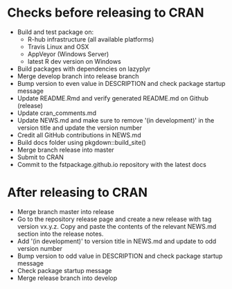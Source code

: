 
# Checks before releasing to CRAN

* Build and test package on:
    - R-hub infrastructure (all available platforms)
    - Travis Linux and OSX
    - AppVeyor (Windows Server)
    - latest R dev version on Windows
* Build packages with dependencies on lazyplyr
* Merge develop branch into release branch
* Bump version to even value in DESCRIPTION and check package startup message
* Update README.Rmd and verify generated README.md on Github (release)
* Update cran_comments.md
* Update NEWS.md and make sure to remove '(in development)' in the version title
  and update the version number
* Credit all GitHub contributions in NEWS.md
* Build docs folder using pkgdown::build_site()
* Merge branch release into master
* Submit to CRAN
* Commit to the fstpackage.github.io repository with the latest docs

# After releasing to CRAN

* Merge branch master into release
* Go to the repository release page and create a new release with tag version vx.y.z.
  Copy and paste the contents of the relevant NEWS.md section into the release notes.
* Add '(in development)' to version title in NEWS.md and update to odd version number
* Bump version to odd value in DESCRIPTION and check package startup message
* Check package startup message
* Merge release branch into develop
